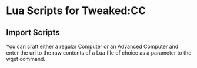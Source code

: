 # Lua Scripts for Tweaked:CC

## Import Scripts
You can craft either a regular Computer or an Advanced Computer and enter the url to the raw contents of a Lua file of choice as a parameter to the wget command.
```bash
```
